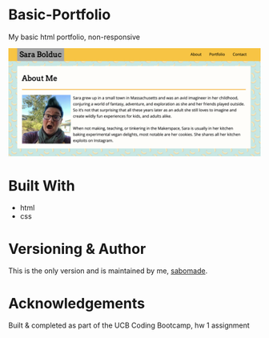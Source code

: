 # Basic-Portfolio
My basic html portfolio, non-responsive

![Image of Basic Portfolio](assets/img/basic-portfolio.png)

# Built With
* html
* css

# Versioning & Author
This is the only version and is maintained by me, [sabomade](https://github.com/sabomade).

# Acknowledgements
Built & completed as part of the UCB Coding Bootcamp, hw 1 assignment
